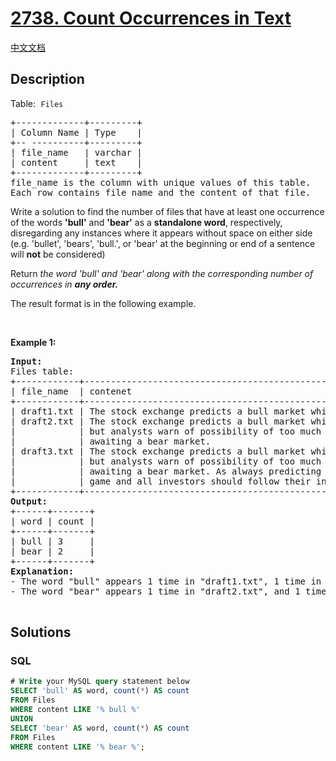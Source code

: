 # [2738. Count Occurrences in Text](https://leetcode.com/problems/count-occurrences-in-text)

[中文文档](/solution/2700-2799/2738.Count%20Occurrences%20in%20Text/README.md)

## Description

<p>Table:<font face="monospace"> <code>Files</code></font></p>

<pre>
+-------------+---------+
| Column Name | Type    |
+-- ----------+---------+
| file_name   | varchar |
| content     | text    |
+-------------+---------+
file_name is the column with unique values of this table. 
Each row contains file_name and the content of that file.
</pre>

<p>Write a solution to find&nbsp;the number of files that have at least one occurrence of the words&nbsp;<strong>&#39;bull&#39;</strong> and <strong>&#39;bear&#39;</strong> as a <strong>standalone word</strong>, respectively, disregarding any instances where it appears without space on either side (e.g. &#39;bullet&#39;,&nbsp;&#39;bears&#39;, &#39;bull.&#39;,&nbsp;or &#39;bear&#39;&nbsp;at the beginning or end of a sentence will <strong>not</strong> be considered)&nbsp;</p>

<p>Return <em>the word &#39;bull&#39; and &#39;bear&#39; along with the corresponding number of occurrences in <strong>any order.</strong></em></p>

<p>The result format is in the following example.</p>

<p>&nbsp;</p>
<p><strong class="example">Example 1:</strong></p>

<pre>
<strong>Input:</strong>&nbsp;
Files table:
+------------+----------------------------------------------------------------------------------+
| file_name  | contenet                                                                         | 
+------------+----------------------------------------------------------------------------------+
| draft1.txt | The stock exchange predicts a bull market which would make many investors happy. | 
| draft2.txt | The stock exchange predicts a bull market which would make many investors happy, |
|&nbsp;           | but analysts warn of possibility of too much optimism and that in fact we are    |
|&nbsp;           | awaiting a bear market.                                                          | 
| draft3.txt | The stock exchange predicts a bull market which would make many investors happy, |
|&nbsp;           | but analysts warn of possibility of too much optimism and that in fact we are    |
|&nbsp;           | awaiting a bear market. As always predicting the future market is an uncertain   |
|            | game and all investors should follow their instincts and best practices.         | 
+------------+----------------------------------------------------------------------------------+
<strong>Output:</strong>&nbsp;
+------+-------+
| word | count | &nbsp;
+------+-------+
| bull |&nbsp;3     |&nbsp;
| bear |&nbsp;2     | 
+------+-------+
<strong>Explanation:</strong>&nbsp;
- The word &quot;bull&quot; appears 1 time in &quot;draft1.txt&quot;, 1 time in &quot;draft2.txt&quot;, and 1 time in &quot;draft3.txt&quot;. Therefore, the total number of occurrences for the word &quot;bull&quot; is 3.
- The word &quot;bear&quot; appears 1 time in &quot;draft2.txt&quot;, and 1 time in &quot;draft3.txt&quot;. Therefore, the total number of occurrences for the word &quot;bear&quot; is 2.

</pre>

## Solutions

<!-- tabs:start -->

### **SQL**

```sql
# Write your MySQL query statement below
SELECT 'bull' AS word, count(*) AS count
FROM Files
WHERE content LIKE '% bull %'
UNION
SELECT 'bear' AS word, count(*) AS count
FROM Files
WHERE content LIKE '% bear %';
```

<!-- tabs:end -->
